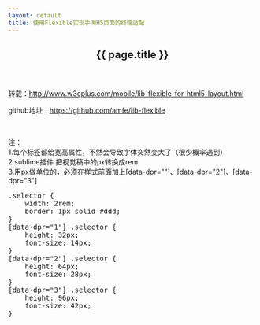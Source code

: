 ```yaml
---
layout: default
title: 使用Flexible实现手淘H5页面的终端适配
---
```


<header class="blog-header">
	<h2>{{ page.title }}</h2>
</header>
<!-- /header -->

<div class="blog-content">
	<p>
		转载：<a href="//www.w3cplus.com/mobile/lib-flexible-for-html5-layout.html" target="_blank">http://www.w3cplus.com/mobile/lib-flexible-for-html5-layout.html</a>
	</p>
	<p>
		github地址：<a href="https://github.com/amfe/lib-flexible" target="_blank">https://github.com/amfe/lib-flexible</a>
	</p>
	<br>
	<p>
		<span class="red">注：</span><br>
		1.每个标签都给宽高属性，不然会导致字体突然变大了（很少概率遇到）<br>
		2.sublime插件 把视觉稿中的px转换成rem <br>	
		3.用px做单位的，必须在样式前面加上[data-dpr=""]、[data-dpr="2"]、[data-dpr="3"]
<pre>
.selector {
    width: 2rem;
    border: 1px solid #ddd;
}
[data-dpr="1"] .selector {
    height: 32px;
    font-size: 14px;
}
[data-dpr="2"] .selector {
    height: 64px;
    font-size: 28px;
}
[data-dpr="3"] .selector {
    height: 96px;
    font-size: 42px;
}
</pre>	
		<br>
	</p>
</div>